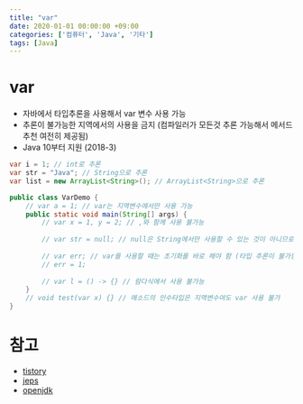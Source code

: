 ```yaml
---
title: "var"
date: 2020-01-01 00:00:00 +09:00
categories: ['컴퓨터', 'Java', '기타']
tags: [Java]
---
```


# var
- 자바에서 타입추론을 사용해서 var 변수 사용 가능
- 추론이 불가능한 지역에서의 사용을 금지 (컴파일러가 모든것 추론 가능해서 메서드 추천 여전히 제공됨)
- Java 10부터 지원 (2018-3)

```java
var i = 1; // int로 추론
var str = "Java"; // String으로 추론
var list = new ArrayList<String>(); // ArrayList<String>으로 추론
```

```java
public class VarDemo {
    // var a = 1; // var는 지역변수에서만 사용 가능
    public static void main(String[] args) {
        // var x = 1, y = 2; // ,와 함께 사용 불가능
 
        // var str = null; // null은 String에서만 사용할 수 있는 것이 아니므로 타입 추론 불가능
 
        // var err; // var를 사용할 때는 초기화를 바로 해야 함 (타입 추론이 불가능하므로)
        // err = 1;
        
        // var l = () -> {} // 람다식에서 사용 불가능
    }
    // void test(var x) {} // 메소드의 인수타입은 지역변수여도 var 사용 불가
}
```


# 참고
- [tistory](https://congcoding.tistory.com/60)
- [jeps](http://openjdk.java.net/jeps/286)
- [openjdk](https://openjdk.org/projects/amber/guides/lvti-faq#:~:text=var%20can%20be%20used%20in,static%20type%20of%20the%20variable.)